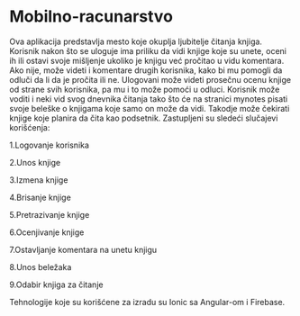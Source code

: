 # Mobilno-racunarstvo
Ova aplikacija predstavlja mesto koje okuplja ljubitelje čitanja knjiga.
Korisnik nakon što se uloguje ima priliku da vidi knjige koje su unete, oceni ih ili ostavi svoje mišljenje ukoliko je knjigu već pročitao u vidu komentara. Ako nije, može videti i komentare drugih korisnika, kako bi mu pomogli da odluči da li da je pročita ili ne. Ulogovani može videti prosečnu ocenu knjige od strane svih korisnika, pa mu i to može pomoći u odluci. Korisnik  može voditi i neki vid svog dnevnika čitanja tako što će na stranici mynotes pisati svoje beleške o knjigama koje samo on može da vidi. Takodje može čekirati knjige koje planira da čita kao podsetnik. 
Zastupljeni su sledeći slučajevi korišćenja:

1.Logovanje korisnika

2.Unos knjige

3.Izmena knjige

4.Brisanje knjige

5.Pretrazivanje knjige

6.Ocenjivanje knjige

7.Ostavljanje komentara na unetu knjigu

8.Unos beležaka

9.Odabir knjiga za čitanje

Tehnologije koje su korišćene za izradu su Ionic sa Angular-om i Firebase. 
